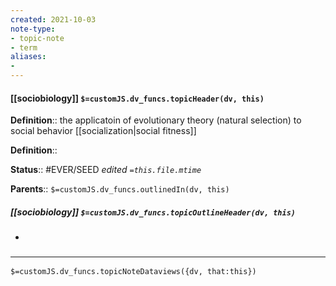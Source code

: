 ```yaml
---
created: 2021-10-03
note-type: 
- topic-note
- term
aliases:
- 
---
```


#### [[sociobiology]] `$=customJS.dv_funcs.topicHeader(dv, this)`

**Definition**:: the applicatoin of evolutionary theory (natural selection) to social behavior [[socialization|social fitness]]

**Definition**::

**Status**:: #EVER/SEED 
*edited `=this.file.mtime`*

**Parents**:: 
`$=customJS.dv_funcs.outlinedIn(dv, this)`

##### [[sociobiology]] `$=customJS.dv_funcs.topicOutlineHeader(dv, this)`

- 

### <hr class="dataviews"/>

`$=customJS.dv_funcs.topicNoteDataviews({dv, that:this})`

